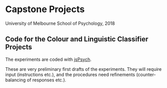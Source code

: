 # Capstone Projects 
University of Melbourne School of Psychology, 2018

## Code for the Colour and Linguistic Classifier Projects

The experiments are coded with [jsPsych](https://www.jspsych.org/plugins/jspsych-html-keyboard-response/).

These are very preliminary first drafts of the experiments. They will require input (instructions etc.), and the 
procedures need refinements (counter-balancing of responses etc.).


